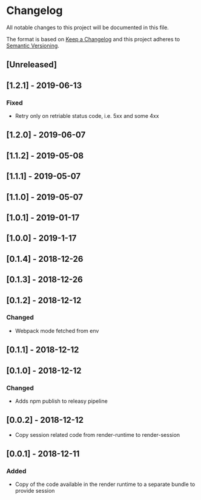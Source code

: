# Changelog

All notable changes to this project will be documented in this file.

The format is based on [Keep a Changelog](http://keepachangelog.com/en/1.0.0/)
and this project adheres to [Semantic Versioning](http://semver.org/spec/v2.0.0.html).

## [Unreleased]

## [1.2.1] - 2019-06-13
### Fixed
- Retry only on retriable status code, i.e. 5xx and some 4xx

## [1.2.0] - 2019-06-07

## [1.1.2] - 2019-05-08

## [1.1.1] - 2019-05-07

## [1.1.0] - 2019-05-07

## [1.0.1] - 2019-01-17

## [1.0.0] - 2019-1-17

## [0.1.4] - 2018-12-26

## [0.1.3] - 2018-12-26

## [0.1.2] - 2018-12-12
### Changed
- Webpack mode fetched from env

## [0.1.1] - 2018-12-12

## [0.1.0] - 2018-12-12
### Changed
- Adds npm publish to releasy pipeline

## [0.0.2] - 2018-12-12
- Copy session related code from render-runtime to render-session

## [0.0.1] - 2018-12-11
### Added
- Copy of the code available in the render runtime to a separate bundle to provide session
